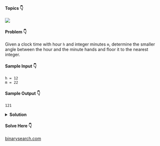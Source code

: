 #### Topics :point_down:
![](https://img.shields.io/badge/-math-wheat)

#### Problem :point_down:
Given a clock time with hour `h` and integer minutes `m`, determine the smaller angle between the hour and the minute hands and floor it to the nearest integer.
#### Sample Input :point_down:
```
h = 12
m = 22
```
#### Sample Output :point_down:
```
121
```

<details>
<summary><strong>Solution</strong></summary>

#### Python :point_down:
```py
def solve(h, m):
    a = abs((h * 30 + m * 0.5) - (m * 6)) % 360
    return min(floor(360 - a), floor(a))
```  
#### Time Complexity :point_down:
```
O(1)
```
#### Space Complexity :point_down:
```
O(1)
```
</details>

#### Solve Here :point_down:
[binarysearch.com](https://binarysearch.com/problems/Clock-Angle)
